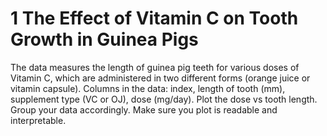 # 1 The Effect of Vitamin C on Tooth Growth in Guinea Pigs

The data measures the length of guinea pig teeth for various doses of Vitamin C, which are administered in two
different forms (orange juice or vitamin capsule). Columns in the data: index, length of tooth (mm), supplement
type (VC or OJ), dose (mg/day). Plot the dose vs tooth length. Group your data accordingly. Make sure you plot
is readable and interpretable.
